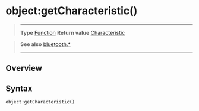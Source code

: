 # object:getCharacteristic()

> --------------------- ------------------------------------------------------------------------------------------
> __Type__              [Function](https://docs.coronalabs.com/api/type/Function.html)
> __Return value__      [Characteristic](/plugin/bluetooth/type/Characteristic/)


> __See also__          [bluetooth.*](/plugin/bluetooth/)
> --------------------- ------------------------------------------------------------------------------------------

## Overview

## Syntax

	object:getCharacteristic()

